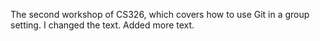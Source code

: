 

The second workshop of CS326, which covers how to use Git in a group setting.
I changed the text.
Added more text.
